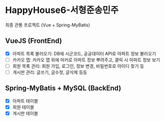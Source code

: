 # HappyHouse6-서형준송민주

최종 관통 프로젝트 (Vue + Spring-MyBatis)

## VueJS (FrontEnd)
 -[x] 아파트 목록 불러오기: DB에 시군코드, 공공데이터 API로 아파트 정보 불러오기
 -[ ] 카카오 맵: 카카오 맵 위에 마커로 아파트 정보 뿌려주고, 클릭 시 아파트 정보 보기
 -[ ] 회원 목록 관리: 회원 가입, 로그인, 정보 변경, 비밀번호로 아이디 찾기 등
 -[ ] 게시판 관리: 글쓰기, 글수정, 글삭제 등등

## Spring-MyBatis + MySQL (BackEnd)
 -[x] 아파트 테이블
 -[x] 회원 테이블
 -[x] 게시판 테이블

## 